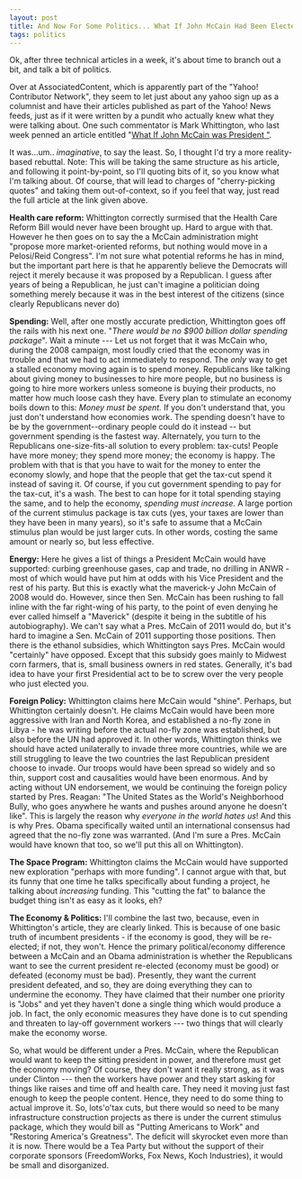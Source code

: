 ```yaml
---
layout: post
title: And Now For Some Politics... What If John McCain Had Been Elected 
tags: politics
---
```


Ok, after three technical articles in a week, it's about time to branch out a bit, and talk a bit of politics.

Over at AssociatedContent, which is apparently part of the "Yahoo! Contributor Network", they seem to let just about any yahoo sign up as a columnist and have their articles published as part of the Yahoo! News feeds, just as if it were written by a pundit who actually knew what they were talking about.  One such commentator is Mark Whittington, who last week penned an article entitled "[What If John McCain was President "](http://news.yahoo.com/s/ac/20110316/pl_ac/8074814_what_if_john_mccain_was_president).

It was...um.. *imaginative*, to say the least.  So, I thought I'd try a more reality-based rebuttal.  Note: This will be taking the same structure as his article, and following it point-by-point, so I'll quoting bits of it, so you know what I'm talking about.  Of course, that will lead to charges of "cherry-picking quotes" and taking them out-of-context, so if you feel that way, just read the full article at the link given above.

**Health care reform:** Whittington correctly surmised that the Health Care Reform Bill would never have been brought up.  Hard to argue with that.  However he then goes on to say the a McCain administration might "propose more market-oriented reforms, but nothing would move in a Pelosi/Reid Congress".  I'm not sure what potential reforms he has in mind, but the important part here is that he apparently believe the Democrats will reject it merely because it was proposed by a Republican.  I guess after years of being a Republican, he just can't imagine a politician doing something merely because it was in the best interest of the citizens (since clearly Republicans never do) 

**Spending:**  Well, after one mostly accurate prediction, Whittington goes off the rails with his next one.  "_There would be no $900 billion dollar spending package_".  Wait a minute --- Let us not forget that it was McCain who, during the 2008 campaign, most loudly cried that the economy was in trouble and that we had to act immediately to respond.  The _only_ way to get a stalled economy moving again is to spend money. Republicans like talking about giving money to businesses to hire more people, but no business is going to hire more workers unless someone is buying their products, no matter how much loose cash they have.  Every plan to stimulate an economy boils down to this: *Money must be spent.*  If you don't understand that, you just don't understand how economies work. The spending doesn't have to be by the government--ordinary people could do it instead -- but government spending is the fastest way.  Alternately, you turn to the Republicans one-size-fits-all solution to every problem:  tax-cuts!  People have more money; they spend more money; the economy is happy. The problem with that is that you have to wait for the money to enter the economy slowly, and hope that the people that get the tax-cut spend it instead of saving it.  Of course, if you cut government spending to pay for the tax-cut, it's a wash.  The best to can hope for it total spending staying the same, and to help the economy, _spending must increase_.  A large portion of the current stimulus package is tax cuts (yes, your taxes are lower than they have been in many years), so it's safe to assume that a McCain stimulus plan would be just larger cuts. In other words, costing the same amount or nearly so, but less effective.

**Energy:**  Here he gives a list of things a President McCain would have supported: curbing greenhouse gases, cap and trade, no drilling in ANWR - most of which would have put him at odds with his Vice President and the rest of his party.  But this is exactly what the maverick-y John McCain of 2008 would do.  However, since then Sen. McCain has been rushing to fall inline with the far right-wing of his party, to the point of even denying he ever called himself a "Maverick" (despite it being in the subtitle of his autobiography). We can't say what a Pres. McCain of 2011 would do, but it's hard to imagine a Sen. McCain of 2011 supporting those positions. Then there is the ethanol subsidies, which Whittington says Pres. McCain would "certainly" have opposed.  Except that this subsidy goes mainly to Midwest corn farmers, that is, small business owners in red states.  Generally, it's bad idea to have your first Presidential act to be to screw over the very people who just elected you.

**Foreign Policy:**  Whittington claims here McCain would "shine".  Perhaps, but Whittington certainly doesn't.  He claims McCain would have been more aggressive with Iran and North Korea, and established a no-fly zone in Libya - he was writing before the actual no-fly zone was established, but also before the UN had approved it.  In other words, Whittington thinks we should have acted unilaterally to invade three more countries, while we are still struggling to leave the two countries the last Republican president choose to invade.  Our troops would have been spread so widely and so thin, support cost and causalities would have been enormous. And by acting without UN endorsement, we would be continuing the foreign policy started by Pres. Reagan: "The United States as the World's Neighborhood Bully, who goes anywhere he wants and pushes around anyone he doesn't like".  This is largely the reason why *everyone in the world hates us*!   And this is why Pres. Obama specifically waited until an international consensus had agreed that the no-fly zone was warranted. (And I'm sure a Pres. McCain would have known that too, so we'll put this all on Whittington).

**The Space Program:** Whittington claims the McCain would have supported new exploration "perhaps with more funding".  I cannot argue with that, but its funny that one time he talks specifically about funding a project, he talking about *increasing* funding.  This "cutting the fat" to balance the budget thing isn't as easy as it looks, eh? 

**The Economy &amp; Politics:**  I'll combine the last two, because, even in Whittington's article, they are clearly linked.  This is because of one basic truth of incumbent presidents - if the economy is good, they will be re-elected; if not, they won't.  Hence the primary political/economy difference between a McCain and an Obama administration is whether the Republicans want to see the current president re-elected (economy must be good) or defeated (economy must be bad).  Presently, they want the current president defeated, and so, they are doing everything they can to undermine the economy.   They have claimed that their number one priority is "Jobs" and yet they haven't done a single thing which would produce a job.  In fact, the only economic measures they have done is to cut spending and threaten to lay-off government workers --- two things that will clearly make the economy worse. 
 
So, what would be different under a Pres. McCain, where the Republican would want to keep the sitting president in power, and therefore must get the economy moving? Of course, they don't want it really strong, as it was under Clinton --- then the workers have power and they start asking for things like raises and time off and health care.  They need it moving just fast enough to keep the people content.   Hence, they need to do some thing to actual improve it.  So, lots'o'tax cuts, but there would so need to be many infrastructure construction projects as there is under the current stimulus package,  which they would bill as "Putting Americans to Work" and "Restoring America's Greatness".  The deficit will skyrocket even more than it is now.  There would be a Tea Party but without the support of their corporate sponsors (FreedomWorks, Fox News, Koch Industries), it would be small and disorganized.
 